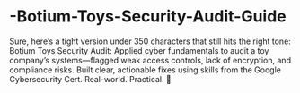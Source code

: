 # -Botium-Toys-Security-Audit-Guide
Sure, here’s a tight version under 350 characters that still hits the right tone:  Botium Toys Security Audit: Applied cyber fundamentals to audit a toy company’s systems—flagged weak access controls, lack of encryption, and compliance risks. Built clear, actionable fixes using skills from the Google Cybersecurity Cert. Real-world. Practical. 🔐
